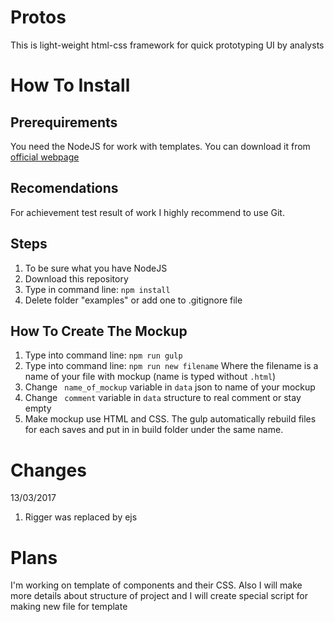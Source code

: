 # Protos
This is light-weight html-css framework for quick prototyping UI by analysts

# How To Install
## Prerequirements
You need the NodeJS for work with templates. You can download it from [official webpage](https://nodejs.org/en/)

## Recomendations
For achievement test result of work I highly recommend to use Git.

## Steps
1. To be sure what you have NodeJS
1. Download this repository
1. Type in command line: ```npm install```
1. Delete folder "examples" or add one to .gitignore file

## How To Create The Mockup
1. Type into command line: ```npm run gulp```
1. Type into command line: ```npm run new filename``` Where the filename is a name of your file with mockup (name is typed without ```.html```)
1. Change ``` name_of_mockup``` variable in ```data``` json to name of your mockup
1. Change ``` comment``` variable in ```data``` structure to real comment or stay empty
1. Make mockup use HTML and CSS. The gulp automatically rebuild files for each saves and put in in build folder under the same name.

# Changes
13/03/2017
1. Rigger was replaced by ejs

# Plans
I'm working on template of components and their CSS. Also I will make more details about structure of project and I will create special script for making new file for template
